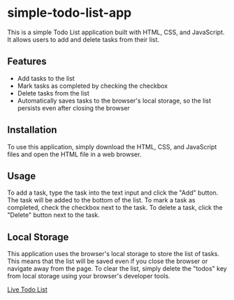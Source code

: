 # simple-todo-list-app
This is a simple Todo List application built with HTML, CSS, and JavaScript. It allows users to add and delete tasks from their list.

## Features
* Add tasks to the list
* Mark tasks as completed by checking the checkbox
* Delete tasks from the list
* Automatically saves tasks to the browser's local storage, so the list persists even after closing the browser
## Installation
  To use this application, simply download the HTML, CSS, and JavaScript files and open the HTML file in a web browser.

## Usage
To add a task, type the task into the text input and click the "Add" button. The task will be added to the bottom of the list. To mark a task as completed, check the checkbox next to the task. To delete a task, click the "Delete" button next to the task.

## Local Storage
This application uses the browser's local storage to store the list of tasks. This means that the list will be saved even if you close the browser or navigate away from the page. To clear the list, simply delete the "todos" key from local storage using your browser's developer tools.

[Live Todo List](https://simpletodolist8.netlify.app/)
